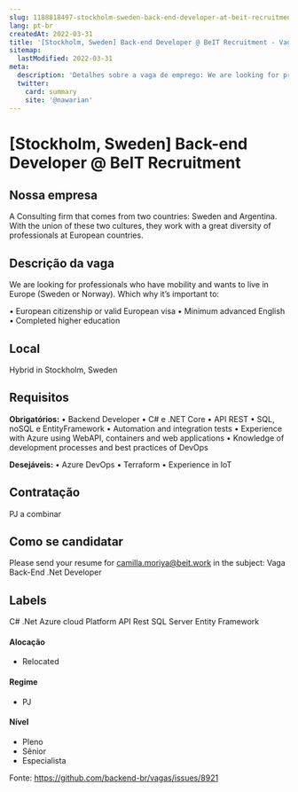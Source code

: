 ```yaml
---
slug: 1188818497-stockholm-sweden-back-end-developer-at-beit-recruitment
lang: pt-br
createdAt: 2022-03-31
title: '[Stockholm, Sweden] Back-end Developer @ BeIT Recruitment - Vaga de Emprego'
sitemap:
  lastModified: 2022-03-31
meta:
  description: 'Detalhes sobre a vaga de emprego: We are looking for professionals who have mobility and wants to live in Europe (Sweden or Norway). Which why it’s important to: • European citizenship or valid European visa • Minimum advanced English • Completed higher education'
  twitter:
    card: summary
    site: '@nawarian'
---
```


# [Stockholm, Sweden] Back-end Developer @ BeIT Recruitment

## Nossa empresa
A Consulting firm that comes from two countries: Sweden and Argentina. With the union of these two cultures, they work with a great diversity of professionals at European countries.

## Descrição da vaga
We are looking for professionals who have mobility and wants to live in Europe (Sweden or Norway). Which why it’s important to:

• European citizenship or valid European visa
• Minimum advanced English
• Completed higher education

## Local

Hybrid in Stockholm, Sweden

## Requisitos

**Obrigatórios:**
•	Backend Developer
•	C# e .NET Core
•	API REST
•	SQL, noSQL e EntityFramework
•	Automation and integration tests
•	Experience with Azure using WebAPI, containers and web applications
•	Knowledge of development processes and best practices of DevOps

**Desejáveis:**
•	Azure DevOps
•	Terraform 
•	Experience in IoT 

## Contratação

PJ a combinar

## Como se candidatar

Please send your resume for camilla.moriya@beit.work in the subject: Vaga Back-End .Net Developer

## Labels
C#
.Net
Azure cloud Platform
API Rest
SQL Server
Entity Framework


#### Alocação
- Relocated

#### Regime
- PJ

#### Nível
- Pleno
- Sênior
- Especialista

Fonte: https://github.com/backend-br/vagas/issues/8921